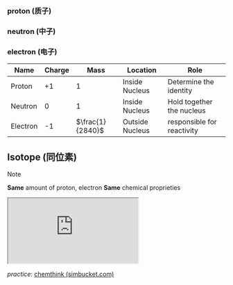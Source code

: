 ### proton (质子)

### neutron (中子)
### electron (电子)

| Name     | Charge | Mass             | Location        | Role                       |
| -------- | ------ | ---------------- | --------------- | -------------------------- |
| Proton   | +1     | $1$              | Inside Nucleus  | Determine the identity     |
| Neutron  | 0      | $1$              | Inside Nucleus  | Hold together the nucleus  |
| Electron | -1     | $\frac{1}{2840}$ | Outside Nucleus | responsible for reactivity |
## Isotope (同位素)
> [!Note]
> **Same** amount of proton, electron
> **Same** chemical proprieties
> 

<iframe src="https://www.rsc.org/periodic-table" size="fill"> </iframe>

*practice*: [chemthink (simbucket.com)](https://simbucket.com/chemthinkserver/chemthink/index.html?as)
